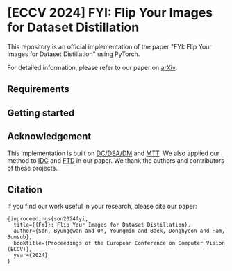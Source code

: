 # [ECCV 2024] FYI: Flip Your Images for Dataset Distillation
This repository is an official implementation of the paper "FYI: Flip Your Images for Dataset Distillation" using PyTorch.

For detailed information, please refer to our paper on [arXiv](https://arxiv.org/abs/2407.08113).

## Requirements


## Getting started


## Acknowledgement
This implementation is built on [DC/DSA/DM](https://github.com/VICO-UoE/DatasetCondensation) and [MTT](https://github.com/georgecazenavette/mtt-distillation). We also applied our method to [IDC](https://github.com/snu-mllab/efficient-dataset-condensation) and [FTD](https://github.com/AngusDujw/FTD-distillation) in our paper. We thank the authors and contributors of these projects.

## Citation
If you find our work useful in your research, please cite our paper:
```
@inproceedings{son2024fyi,
  title={{FYI}: Flip Your Images for Dataset Distillation},
  author={Son, Byunggwan and Oh, Youngmin and Baek, Donghyeon and Ham, Bumsub},
  booktitle={Proceedings of the European Conference on Computer Vision (ECCV)},
  year={2024}
}
```